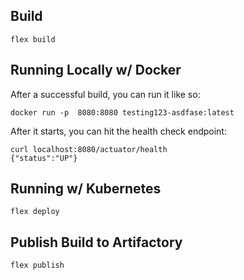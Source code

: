 ## Build

    flex build

## Running Locally w/ Docker

After a successful build, you can run it like so:

    docker run -p  8080:8080 testing123-asdfase:latest

After it starts, you can hit the health check endpoint:

    curl localhost:8080/actuator/health
    {"status":"UP"}

## Running w/ Kubernetes

    flex deploy

## Publish Build to Artifactory

    flex publish
